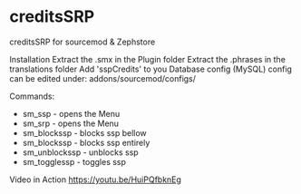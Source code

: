 # creditsSRP
creditsSRP for sourcemod &amp; Zephstore

Installation
Extract the .smx in the Plugin folder
Extract the .phrases in the translations folder
Add 'sspCredits' to you Database config (MySQL)
config can be edited under: addons/sourcemod/configs/

Commands:
  - sm_ssp - opens the Menu 
  - sm_srp - opens the Menu 
  - sm_blockssp <amount> - blocks ssp bellow <amount> 
  - sm_blockssp - blocks ssp entirely 
  - sm_unblockssp - unblocks ssp 
  - sm_togglessp - toggles ssp  
  
  Video in Action
  https://youtu.be/HuiPQfbknEg
